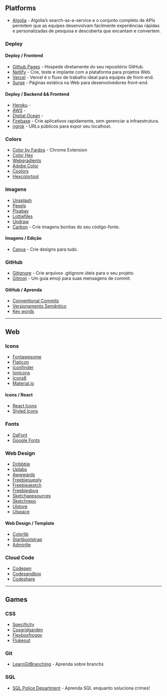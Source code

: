 ## Platforms

- [Algolia](https://www.algolia.com/) - Algolia’s search-as-a-service e o conjunto completo de APIs permitem que as equipes desenvolvam facilmente experiências rápidas e personalizadas de pesquisa e descoberta que encantam e convertem.

### Deploy

#### Deploy / Frontend

- [Github Pages](https://pages.github.com/) - Hospede diretamente do seu repositório GitHub.
- [Netlify](https://www.netlify.com/) - Crie, teste e implante com a plataforma para projetos Web.
- [Vercel](https://vercel.com/) - Vercel é o fluxo de trabalho ideal para equipes de front-end.
- [Surge](https://surge.sh/) - Páginas estática na Web para desenvolvedores front-end.

#### Deploy / Backend && Frontend

- [Heroku](https://dashboard.heroku.com/apps) -
- [AWS](https://aws.amazon.com/) -
- [Digital Ocean](https://www.digitalocean.com/) -
- [Firebase](https://firebase.google.com/) - Crie aplicativos rapidamente, sem gerenciar a infraestrutura.
- [ngrok](https://ngrok.com/) - URLs públicos para expor seu localhost.

### Colors

- [Color by Fardos](https://chrome.google.com/webstore/detail/color-by-fardos/iibpgpkhpfggipbacjfeijkloidhmiei/) - Chrome Extension
- [Color Hex](https://www.color-hex.com/)
- [Webgradients](https://webgradients.com/)
- [Adobe Color](https://color.adobe.com/pt/create/color-wheel)
- [Coolors](https://coolors.co/)
- [Hexcolortool](https://www.hexcolortool.com/)

### Imagens

- [Unsplash](https://unsplash.com/)
- [Pexels](https://www.pexels.com/)
- [Pixabay](https://pixabay.com/pt/)
- [Lottiefiles](https://lottiefiles.com/)
- [Undraw](https://undraw.co/illustrations)
- [Carbon](https://carbon.now.sh/) - Crie imagens bonitas do seu código-fonte.

#### Imagens / Edição

- [Canva](https://www.canva.com/) - Crie designs para tudo.

### GitHub

- [Gitignore](https://www.gitignore.io/) - Crie arquivos .gitignore úteis para o seu projeto.
- [Gitmoji](https://gitmoji.carloscuesta.me/) - Um guia emoji para suas mensagens de commit.

#### GitHub / Aprenda

- [Conventional Commits](https://www.conventionalcommits.org/pt-br/v1.0.0-beta.4/)
- [Versionamento Semântico](https://semver.org/lang/pt-BR/)
- [Key words](https://tools.ietf.org/html/rfc2119)

---

## Web

### Icons

- [Fontawesome](https://fontawesome.com/icons?d=gallery)
- [Flaticon](https://www.flaticon.com/)
- [Iconfinder](https://www.iconfinder.com/)
- [Ionicons](https://ionicons.com/)
- [Icons8](https://icons8.com/)
- [Material.io](https://material.io/resources/icons/)

#### Icons / React

- [React Icons](https://react-icons.github.io/react-icons/)
- [Styled Icons](https://styled-icons.js.org/)

### Fonts

- [DaFont](https://www.dafont.com/pt/)
- [Google Fonts](https://fonts.google.com/)

### Web Design

- [Dribbble](https://dribbble.com/shots/following/web-design)
- [Uplabs](https://www.uplabs.com/)
- [Awwwards](https://www.awwwards.com/)
- [Freebiesupply](https://freebiesupply.com/)
- [Freebiesketch](https://freebiesketch.com/)
- [Freebiesbug](https://freebiesbug.com/)
- [Sketchappsources](https://www.sketchappsources.com/)
- [Sketchrepo](https://sketchrepo.com/)
- [UIstore](https://www.uistore.design/)
- [UIspace](https://uispace.net/)

#### Web Design / Template

- [Colorlib](https://colorlib.com/wp/templates/)
- [Startbootstrap](https://startbootstrap.com/themes/)
- [Adminlte](https://adminlte.io/)

### Cloud Code

- [Codepen](https://codepen.io/)
- [Codesandbox](https://codesandbox.io/)
- [Codeshare](https://codeshare.io/)

---

## Games

### CSS

- [Specificity](https://specificity.keegan.st/)
- [Cssgridgarden](https://cssgridgarden.com/)
- [Flexboxfroggy](https://flexboxfroggy.com/#pt-br)
- [Flukeout](https://flukeout.github.io/)

### Git

- [LearnGitBranching](https://learngitbranching.js.org/) - Aprenda sobre branchs

### SQL

- [SQL Police Department](https://sqlpd.com/) - Aprenda SQL enquanto soluciona crimes!
